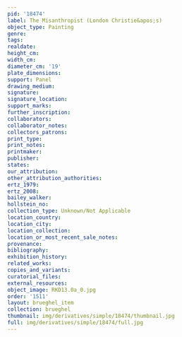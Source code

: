 ```yaml
---
pid: '18474'
label: The Misanthropist (London Christie&apos;s)
object_type: Painting
genre: 
tags: 
realdate: 
height_cm: 
width_cm: 
diameter_cm: '19'
plate_dimensions: 
support: Panel
drawing_medium: 
signature: 
signature_location: 
support_marks: 
further_inscription: 
collaborators: 
collaborator_notes: 
collectors_patrons: 
print_type: 
print_notes: 
printmaker: 
publisher: 
states: 
our_attribution: 
other_attribution_authorities: 
ertz_1979: 
ertz_2008: 
bailey_walker: 
hollstein_no: 
collection_type: Unknown/Not Applicable
location_country: 
location_city: 
location_collection: 
location_or_most_recent_sale_notes: 
provenance: 
bibliography: 
exhibition_history: 
related_works: 
copies_and_variants: 
curatorial_files: 
external_resources: 
object_image: RKD13.0a_0.jpg
order: '1511'
layout: brueghel_item
collection: brueghel
thumbnail: img/derivatives/simple/18474/thumbnail.jpg
full: img/derivatives/simple/18474/full.jpg
---
```

